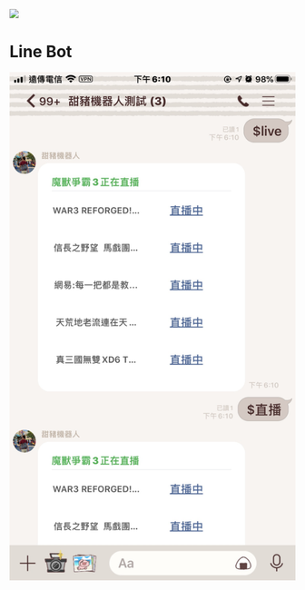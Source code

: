 [![](https://img.shields.io/badge/CHANGELOG-conventional%20changelog-informational)](./CHANGELOG.md)

# Line Bot

![image](./public/assets/242609F5-6A82-4F22-A76B-F565A674088D_1_102_o.jpeg)
